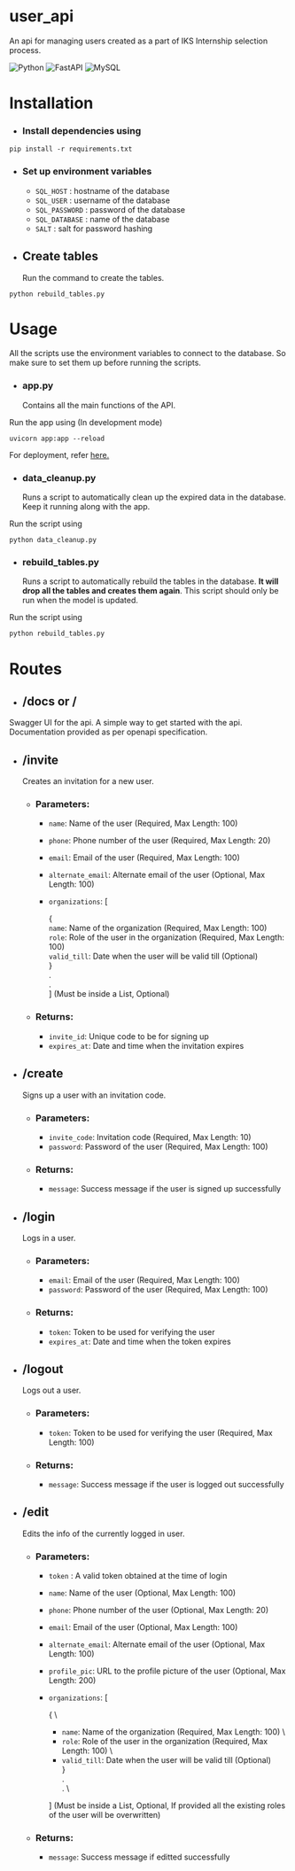 # user_api

An api for managing users created as a part of IKS Internship selection process.

![Python](https://img.shields.io/badge/python-3670A0?style=for-the-badge&logo=python&logoColor=ffdd54)
![FastAPI](https://img.shields.io/badge/FastAPI-005571?style=for-the-badge&logo=fastapi)
![MySQL](https://img.shields.io/badge/mysql-%2300000f.svg?style=for-the-badge&logo=mysql&logoColor=white)

# Installation

- ### Install dependencies using

```
pip install -r requirements.txt
```

- ### Set up environment variables
  - `SQL_HOST` : hostname of the database
  - `SQL_USER` : username of the database
  - `SQL_PASSWORD` : password of the database
  - `SQL_DATABASE` : name of the database
  - `SALT` : salt for password hashing
- ## Create tables
  Run the command to create the tables.
 ```
 python rebuild_tables.py
 ```
# Usage

All the scripts use the environment variables to connect to the database. So make sure to set them up before running the scripts.

- ### app&#46;py
  Contains all the main functions of the API.

Run the app using (In development mode)

```
uvicorn app:app --reload
```

For deployment, refer [here.](https://fastapi.tiangolo.com/deployment/)

- ### data_cleanup&#46;py
  Runs a script to automatically clean up the expired data in the database. Keep it running along with the app.

Run the script using

```
python data_cleanup.py
```

- ### rebuild_tables.py
  Runs a script to automatically rebuild the tables in the database. **It will drop all the tables and creates them again**.
  This script should only be run when the model is updated.

Run the script using

```
python rebuild_tables.py
```

# Routes

- ## **/docs** or **/**

Swagger UI for the api. A simple way to get started with the api. Documentation provided as per openapi specification.

- ## **/invite**

  Creates an invitation for a new user.

  - ### Parameters:

    - `name`: Name of the user (Required, Max Length: 100)
    - `phone`: Phone number of the user (Required, Max Length: 20)
    - `email`: Email of the user (Required, Max Length: 100)
    - `alternate_email`: Alternate email of the user (Optional, Max Length: 100)
    - `organizations`: [

      { \
       `name`: Name of the organization (Required, Max Length: 100) \
       `role`: Role of the user in the organization (Required, Max Length: 100) \
       `valid_till`: Date when the user will be valid till (Optional) \
       } \
       . \
       . \
       ] (Must be inside a List, Optional)

  - ### Returns:
    - `invite_id`: Unique code to be for signing up
    - `expires_at`: Date and time when the invitation expires

- ## **/create**

  Signs up a user with an invitation code.

  - ### Parameters:

    - `invite_code`: Invitation code (Required, Max Length: 10)
    - `password`: Password of the user (Required, Max Length: 100)

  - ### Returns:
    - `message`: Success message if the user is signed up successfully

- ## **/login**

  Logs in a user.

  - ### Parameters:

    - `email`: Email of the user (Required, Max Length: 100)
    - `password`: Password of the user (Required, Max Length: 100)

  - ### Returns:
    - `token`: Token to be used for verifying the user
    - `expires_at`: Date and time when the token expires

- ## **/logout**

  Logs out a user.

  - ### Parameters:

    - `token`: Token to be used for verifying the user (Required, Max Length: 100)

  - ### Returns:
    - `message`: Success message if the user is logged out successfully

- ## **/edit**

  Edits the info of the currently logged in user.

  - ### Parameters:

    - `token` : A valid token obtained at the time of login
    - `name`: Name of the user (Optional, Max Length: 100)
    - `phone`: Phone number of the user (Optional, Max Length: 20)
    - `email`: Email of the user (Optional, Max Length: 100)
    - `alternate_email`: Alternate email of the user (Optional, Max Length: 100)
    - `profile_pic`: URL to the profile picture of the user (Optional, Max Length: 200)
    - `organizations`: [

      { \
       - `name`: Name of the organization (Required, Max Length: 100) \
       - `role`: Role of the user in the organization (Required, Max Length: 100) \
       - `valid_till`: Date when the user will be valid till (Optional) \
       } \
       . \
       . \

      ] (Must be inside a List, Optional, If provided all the existing roles of the user will be overwritten)

  - ### Returns:
    - `message`: Success message if editted successfully

